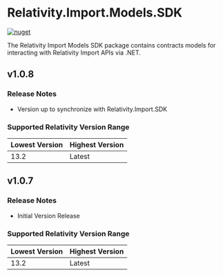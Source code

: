 # Relativity.Import.Models.SDK

[![nuget](https://img.shields.io/nuget/v/Relativity.Import.Models.SDK.svg)](https://www.nuget.org/packages/Relativity.Import.Models.SDK)

The Relativity Import Models SDK package contains contracts models for interacting with Relativity Import APIs via .NET.

## v1.0.8

### Release Notes

* Version up to synchronize with Relativity.Import.SDK

### Supported Relativity Version Range

Lowest Version | Highest Version
--- | ---
13.2 | Latest

## v1.0.7

### Release Notes

* Initial Version Release

### Supported Relativity Version Range

Lowest Version | Highest Version
--- | ---
13.2 | Latest